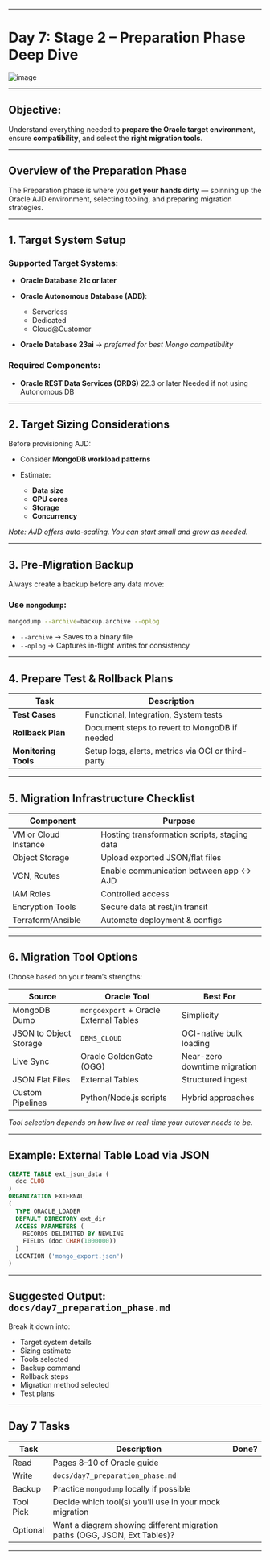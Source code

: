 
---

# **Day 7: Stage 2 – Preparation Phase Deep Dive**


![image](https://github.com/user-attachments/assets/aad75e10-bc7e-4535-8fe4-8a479dbbe5ce)


---

## Objective:

Understand everything needed to **prepare the Oracle target environment**, ensure **compatibility**, and select the **right migration tools**.

---

## Overview of the Preparation Phase

The Preparation phase is where you **get your hands dirty** — spinning up the Oracle AJD environment, selecting tooling, and preparing migration strategies.

---

## 1. **Target System Setup**

### Supported Target Systems:

* **Oracle Database 21c or later**
* **Oracle Autonomous Database (ADB)**:

  * Serverless
  * Dedicated
  * Cloud\@Customer
* **Oracle Database 23ai** → *preferred for best Mongo compatibility*

### Required Components:

* **Oracle REST Data Services (ORDS)** 22.3 or later
  Needed if not using Autonomous DB

---

## 2. **Target Sizing Considerations**

Before provisioning AJD:

* Consider **MongoDB workload patterns**
* Estimate:

  * **Data size**
  * **CPU cores**
  * **Storage**
  * **Concurrency**

*Note: AJD offers auto-scaling. You can start small and grow as needed.*

---

##  3. **Pre-Migration Backup**

Always create a backup before any data move:

### Use `mongodump`:

```bash
mongodump --archive=backup.archive --oplog
```

* `--archive` → Saves to a binary file
* `--oplog` → Captures in-flight writes for consistency

---

## 4. **Prepare Test & Rollback Plans**

| Task               | Description                                        |
| -------------------- | -------------------------------------------------- |
| **Test Cases**       | Functional, Integration, System tests              |
| **Rollback Plan**    | Document steps to revert to MongoDB if needed      |
| **Monitoring Tools** | Setup logs, alerts, metrics via OCI or third-party |

---

## 5. **Migration Infrastructure Checklist**

| Component            | Purpose                                      |
| -------------------- | -------------------------------------------- |
| VM or Cloud Instance | Hosting transformation scripts, staging data |
| Object Storage       | Upload exported JSON/flat files              |
| VCN, Routes          | Enable communication between app ↔ AJD      |
| IAM Roles            | Controlled access                            |
| Encryption Tools     | Secure data at rest/in transit               |
| Terraform/Ansible    | Automate deployment & configs                |

---

##  6. **Migration Tool Options**

Choose based on your team’s strengths:

| Source                 | Oracle Tool                            | Best For                     |
| ---------------------- | -------------------------------------- | ---------------------------- |
| MongoDB Dump           | `mongoexport` + Oracle External Tables | Simplicity                   |
| JSON to Object Storage | `DBMS_CLOUD`                           | OCI-native bulk loading      |
| Live Sync              | Oracle GoldenGate (OGG)                | Near-zero downtime migration |
| JSON Flat Files        | External Tables                        | Structured ingest            |
| Custom Pipelines       | Python/Node.js scripts                 | Hybrid approaches            |

*Tool selection depends on how live or real-time your cutover needs to be.*

---

## Example: External Table Load via JSON

```sql
CREATE TABLE ext_json_data (
  doc CLOB
)
ORGANIZATION EXTERNAL
(
  TYPE ORACLE_LOADER
  DEFAULT DIRECTORY ext_dir
  ACCESS PARAMETERS (
    RECORDS DELIMITED BY NEWLINE
    FIELDS (doc CHAR(1000000))
  )
  LOCATION ('mongo_export.json')
)
```

---

## Suggested Output: `docs/day7_preparation_phase.md`

Break it down into:

* Target system details
* Sizing estimate
* Tools selected
* Backup command
* Rollback steps
* Migration method selected
* Test plans

---

## Day 7 Tasks

| Task        | Description                                                               | Done? |
| ----------- | ------------------------------------------------------------------------- | ----- |
| Read     | Pages 8–10 of Oracle guide                                                |      |
| Write    | `docs/day7_preparation_phase.md`                                          |      |
| Backup   | Practice `mongodump` locally if possible                                  |      |
| Tool Pick | Decide which tool(s) you’ll use in your mock migration                    |      |
| Optional | Want a diagram showing different migration paths (OGG, JSON, Ext Tables)? |      |

---

